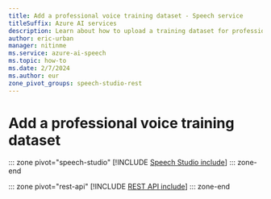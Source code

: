 ```yaml
---
title: Add a professional voice training dataset - Speech service
titleSuffix: Azure AI services
description: Learn about how to upload a training dataset for professional voice. 
author: eric-urban
manager: nitinme
ms.service: azure-ai-speech
ms.topic: how-to
ms.date: 2/7/2024
ms.author: eur
zone_pivot_groups: speech-studio-rest
---
```


# Add a professional voice training dataset

::: zone pivot="speech-studio"
[!INCLUDE [Speech Studio include](./includes/how-to/professional-voice/create-training-set/speech-studio.md)]
::: zone-end

::: zone pivot="rest-api"
[!INCLUDE [REST API include](./includes/how-to/professional-voice/create-training-set/rest.md)]
::: zone-end

